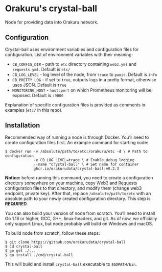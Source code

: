 # Orakuru's crystal-ball

Node for providing data into Orakuru network.

## Configuration

Crystal-ball uses environment variables and configuration files for configuration.
List of environment variables with their meaning:

* `CB_CONFIG_DIR` - path to `etc` directory containing `web3.yml` and `requests.yml`. Default is `etc/`
* `CB_LOG_LEVEL` - log level of the node, from `trace` to `panic`. Default is `info`
* `CB_PRETTY_LOG` - if set to `true`, outputs logs in a pretty format, otherwise uses JSON. Default is `true`
* `MONITORING_HOST` - `host:port` on which Prometheus monitoring will be exposed. Default is `:9000`

Explanation of specific configuration files is provided as comments in examples (`etc/` in this repo).

## Installation

Recommended way of running a node is through Docker. You'll need to create configuration files first. An example command for starting node:

```shell
$ docker run -v /absolute/path/to/etc:/orakuru/etc -d \ # Path to configuration
             -e CB_LOG_LEVEL=trace \ # Enable debug logging
             --name "crystal-ball" \ # Set name for container
             ghcr.io/orakurudata/crystal-ball:v0.2.3
```

**Notice:** before running this command, you need to create a configuration directory somewhere on your machine, copy [Web3](etc/web3.yml) and [Requests](etc/requests.yml) configuration files to that directory, and modify them (change web3 endpoint, private key). After that, replace `/absolute/path/to/etc` with an absolute path to your newly created configuration directory. 
This step is **REQUIRED**.

You can also build your version of node from scratch. You'll need to install Go 1.16 or higher, GCC, G++, linux-headers, and git.
As of now, we officially only support Linux, but node probably will build on Windows and macOS.

To build node from scratch, follow these steps:

```shell
$ git clone https://github.com/orakurudata/crystal-ball
$ cd crystal-ball
$ go get ./...
$ go install ./cmd/crystal-ball
```

This will build and install `crystal-ball` executable to `$GOPATH/bin`.